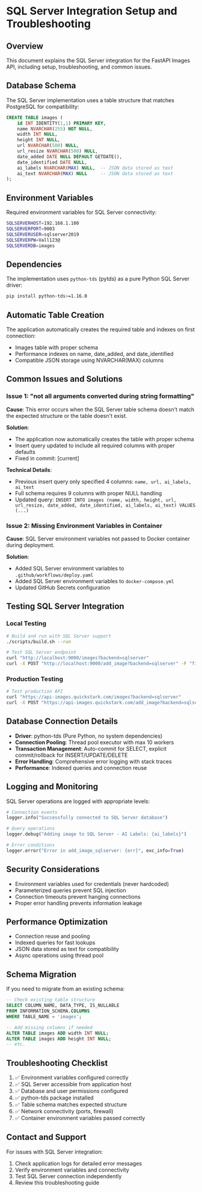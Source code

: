 # SQL Server Integration Setup and Troubleshooting

## Overview

This document explains the SQL Server integration for the FastAPI Images API, including setup, troubleshooting, and common issues.

## Database Schema

The SQL Server implementation uses a table structure that matches PostgreSQL for compatibility:

```sql
CREATE TABLE images (
    id INT IDENTITY(1,1) PRIMARY KEY,
    name NVARCHAR(255) NOT NULL,
    width INT NULL,
    height INT NULL,
    url NVARCHAR(500) NULL,
    url_resize NVARCHAR(500) NULL,
    date_added DATE NULL DEFAULT GETDATE(),
    date_identified DATE NULL,
    ai_labels NVARCHAR(MAX) NULL,  -- JSON data stored as text
    ai_text NVARCHAR(MAX) NULL     -- JSON data stored as text
);
```

## Environment Variables

Required environment variables for SQL Server connectivity:

```bash
SQLSERVERHOST=192.168.1.100
SQLSERVERPORT=9003
SQLSERVERUSER=sqlserver2019
SQLSERVERPW=Vall123@
SQLSERVERDB=images
```

## Dependencies

The implementation uses `python-tds` (pytds) as a pure Python SQL Server driver:

```bash
pip install python-tds>=1.16.0
```

## Automatic Table Creation

The application automatically creates the required table and indexes on first connection:

- Images table with proper schema
- Performance indexes on name, date_added, and date_identified
- Compatible JSON storage using NVARCHAR(MAX) columns

## Common Issues and Solutions

### Issue 1: "not all arguments converted during string formatting"

**Cause**: This error occurs when the SQL Server table schema doesn't match the expected structure or the table doesn't exist.

**Solution**: 
- The application now automatically creates the table with proper schema
- Insert query updated to include all required columns with proper defaults
- Fixed in commit: [current]

**Technical Details**: 
- Previous insert query only specified 4 columns: `name, url, ai_labels, ai_text`
- Full schema requires 9 columns with proper NULL handling
- Updated query: `INSERT INTO images (name, width, height, url, url_resize, date_added, date_identified, ai_labels, ai_text) VALUES (...)`

### Issue 2: Missing Environment Variables in Container

**Cause**: SQL Server environment variables not passed to Docker container during deployment.

**Solution**: 
- Added SQL Server environment variables to `.github/workflows/deploy.yaml`
- Added SQL Server environment variables to `docker-compose.yml`
- Updated GitHub Secrets configuration

## Testing SQL Server Integration

### Local Testing

```bash
# Build and run with SQL Server support
./scripts/build.sh --run

# Test SQL Server endpoint
curl "http://localhost:9000/images?backend=sqlserver"
curl -X POST "http://localhost:9000/add_image?backend=sqlserver" -F "file=@test.jpg"
```

### Production Testing

```bash
# Test production API
curl "https://api-images.quickstark.com/images?backend=sqlserver"
curl -X POST "https://api-images.quickstark.com/add_image?backend=sqlserver" -F "file=@test.jpg"
```

## Database Connection Details

- **Driver**: python-tds (Pure Python, no system dependencies)
- **Connection Pooling**: Thread pool executor with max 10 workers
- **Transaction Management**: Auto-commit for SELECT, explicit commit/rollback for INSERT/UPDATE/DELETE
- **Error Handling**: Comprehensive error logging with stack traces
- **Performance**: Indexed queries and connection reuse

## Logging and Monitoring

SQL Server operations are logged with appropriate levels:

```python
# Connection events
logger.info("Successfully connected to SQL Server database")

# Query operations  
logger.debug("Adding image to SQL Server - AI Labels: {ai_labels}")

# Error conditions
logger.error("Error in add_image_sqlserver: {err}", exc_info=True)
```

## Security Considerations

- Environment variables used for credentials (never hardcoded)
- Parameterized queries prevent SQL injection
- Connection timeouts prevent hanging connections
- Proper error handling prevents information leakage

## Performance Optimization

- Connection reuse and pooling
- Indexed queries for fast lookups
- JSON data stored as text for compatibility
- Async operations using thread pool

## Schema Migration

If you need to migrate from an existing schema:

```sql
-- Check existing table structure
SELECT COLUMN_NAME, DATA_TYPE, IS_NULLABLE 
FROM INFORMATION_SCHEMA.COLUMNS 
WHERE TABLE_NAME = 'images';

-- Add missing columns if needed
ALTER TABLE images ADD width INT NULL;
ALTER TABLE images ADD height INT NULL;
-- etc.
```

## Troubleshooting Checklist

1. ✅ Environment variables configured correctly
2. ✅ SQL Server accessible from application host  
3. ✅ Database and user permissions configured
4. ✅ python-tds package installed
5. ✅ Table schema matches expected structure
6. ✅ Network connectivity (ports, firewall)
7. ✅ Container environment variables passed correctly

## Contact and Support

For issues with SQL Server integration:
1. Check application logs for detailed error messages
2. Verify environment variables and connectivity
3. Test SQL Server connection independently
4. Review this troubleshooting guide
